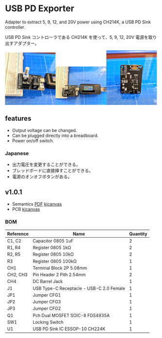 # USB PD Exporter

Adapter to extract 5, 9, 12, and 20V power using CH214K, a USB PD Sink controller.

USB PD Sink コントローラである CH214K を使って、5, 9, 12, 20V 電源を取り出すアダプター。

<img src="./images/photo1.jpg" width="33%"/><img src="./images/photo2.jpg" width="33%"/><img src="./images/photo3.jpg" width="33%"/>

## features

- Output voltage can be changed.
- Can be plugged directly into a breadboard.
- Power on/off switch.

### Japanese

- 出力電圧を変更することができる。
- ブレッドボードに直接挿すことができる。
- 電源のオンオフボタンがある。

## v1.0.1

- Semantics [PDF](./documents/v1.0.1/schematic.pdf) [kicanvas](https://kicanvas.org/?github=https%3A%2F%2Fgithub.com%2F74th%2Fusb-pd-exporter%2Fblob%2F1.0.1%2Fusb_pd_exporter.kicad_sch)
- PCB [kicanvas](https://kicanvas.org/?github=https%3A%2F%2Fgithub.com%2F74th%2Fusb-pd-exporter%2Fblob%2F1.0.1%2Fusb_pd_exporter.kicad_pcb)

### BOM

| Reference | Name                                     | Quantity |
| --------- | ---------------------------------------- | -------- |
| C1, C2    | Capacitor 0805 1uF                       | 2        |
| R1, R4    | Register 0805 1kΩ                        | 2        |
| R2, R5    | Register 0805 10kΩ                       | 2        |
| R3        | Register 0805 100kΩ                      | 1        |
| CH1       | Terminal Block 2P 5.08mm                 | 1        |
| CH2, CH3  | Pin Header 2 Pith 2.54mm                 | 2        |
| CH4       | DC Barrel Jack                           | 1        |
| J1        | USB Type-C Receptacle - USB-C 2.0 Female | 1        |
| JP1       | Jumper CFG1                              | 1        |
| JP2       | Jumper CFG3                              | 1        |
| JP3       | Jumper CFG2                              | 1        |
| Q1        | Pch Dual MOSFET SOIC-8 FDS4935A          | 1        |
| SW1       | Locking Switch                           | 1        |
| U1        | USB PD Sink IC ESSOP-10 CH224K           | 1        |
